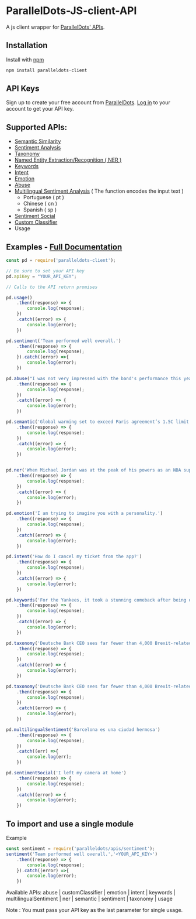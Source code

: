 ParallelDots-JS-client-API
===============================

A js client wrapper for [ParallelDots' APIs](https://www.paralleldots.com/text-analysis-apis).

Installation
------------
Install with [npm](http://npmjs.org/)

```javascript
npm install paralleldots-client
```

API Keys
----------------
Sign up to create your free account from [ParallelDots](https://www.paralleldots.com/sign-up).
[Log in](https://user.apis.paralleldots.com/login) to your account to get your API key.

Supported APIs:
---------------

- [Semantic Similarity](https://tinyurl.com/k23nqs9)
- [Sentiment Analysis](https://tinyurl.com/km99mzb)
- [Taxonomy](https://www.paralleldots.com/text-classification)
- [Named Entity Extraction/Recognition ( NER )](https://tinyurl.com/k9yglwc)
- [Keywords](https://tinyurl.com/kujcu8o)
- [Intent](https://tinyurl.com/n568bqw)
- [Emotion](http://blog.paralleldots.com/technology/deep-learning/emotion-detection-using-machine-learning/)
- [Abuse](https://www.paralleldots.com/text-analysis-apis#abusive)
- [Multilingual Sentiment Analysis](https://www.paralleldots.com/multilingual-sentiment-analysis) ( The function encodes the input text )
	- Portuguese ( pt )
	- Chinese ( cn )
	- Spanish ( sp )
- [Sentiment Social](https://www.paralleldots.com/text-analysis-apis#sentiment)
- [Custom Classifier](https://www.paralleldots.com/custom-classifier)
- Usage


Examples - [Full Documentation](https://www.paralleldots.com/docs/)
-------------------------------

```javascript
const pd = require('paralleldots-client');

// Be sure to set your API key
pd.apiKey = "YOUR_API_KEY";

// Calls to the API return promises

pd.usage()
	.then((response) => {
		console.log(response);
	})
	.catch((error) => {
		console.log(error);
	})

pd.sentiment('Team performed well overall.')
	.then((response) => {
		console.log(response);
	}).catch((error) =>{
		console.log(error);
	})

pd.abuse("I was not very impressed with the band's performance this year")
	.then((response) => {
		console.log(response);
	})
	.catch((error) => {
		console.log(error);
	})

pd.semantic('Global warming set to exceed Paris agreement’s 1.5C limit by 2040s, according to draft UN report','There is a tipping point’: UN warns climate change goals laid out in Paris accord are almost out of reach')
	.then((response) => {
		console.log(response);
	})
	.catch((error) => {
		console.log(error);
	})


pd.ner('When Michael Jordan was at the peak of his powers as an NBA superstar, his Chicago Bulls teams were mowing down the competition, winning six National Basketball Association titles and setting a record for wins in a season that was broken by the Golden State Warriors two seasons ago.')
	.then((response) => {
		console.log(response);
	})
	.catch((error) => {
		console.log(error);
	})

pd.emotion('I am trying to imagine you with a personality.')
	.then((response) => {
		console.log(response);
	})
	.catch((error) => {
		console.log(error);
	})

pd.intent('How do I cancel my ticket from the app?')
	.then((response) => {
		console.log(response);
	})
	.catch((error) => {
		console.log(error);
	})

pd.keywords('For the Yankees, it took a stunning comeback after being down 2-0 to the Indians in the American League Division Series. For the Astros, it took beating Chris Sale to top the Red Sox.')
	.then((response) => {
		console.log(response);
	})
	.catch((error) => {
		console.log(error);
	})

pd.taxonomy('Deutsche Bank CEO sees far fewer than 4,000 Brexit-related moves: paper')
	.then((response) => {
		console.log(response);
	})
	.catch((error) => {
		console.log(error);
	})

pd.taxonomy('Deutsche Bank CEO sees far fewer than 4,000 Brexit-related moves: paper')
	.then((response) => {
		console.log(response);
	})
	.catch((error) => {
		console.log(error);
	})

pd.multilingualSentiment('Barcelona es una ciudad hermosa')
	.then((response) => {
		console.log(response);
	})
	.catch((err) =>{
		console.log(err);
	})

pd.sentimentSocial('I left my camera at home')
	.then((response) => {
		console.log(response);
	})
	.catch((error) => {
		console.log(error);
	})
```

To import and use a single module
-------------------

Example

```javascript
const sentiment = require('paralleldots/apis/sentiment');
sentiment('Team performed well overall.','<YOUR_API_KEY>')
	.then((response) => {
		console.log(response);
	}).catch((error) =>{
		console.log(error);
	})
```
 Available APIs: abuse | customClassifier | emotion | intent | keywords | multilingualSentiment | ner | semantic | sentiment | taxonomy | usage

Note : You must pass your API key as the last parameter for single usage.